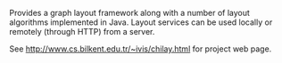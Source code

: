 Provides a graph layout framework along with a number of layout algorithms implemented in Java. Layout services can be used locally or remotely (through HTTP) from a server.

See http://www.cs.bilkent.edu.tr/~ivis/chilay.html for project web page.